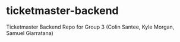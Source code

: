 # ticketmaster-backend

Ticketmaster Backend Repo for Group 3 (Colin Santee, Kyle Morgan, Samuel Giarratana)